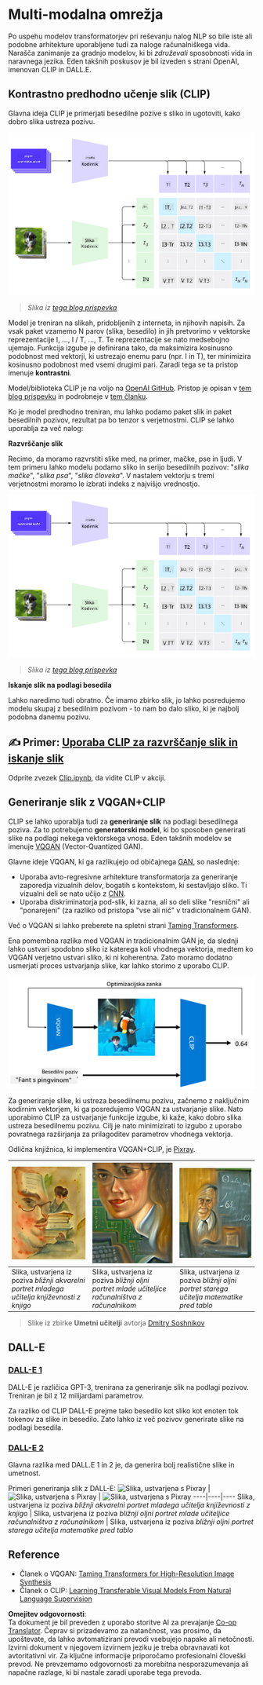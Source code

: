<!--
CO_OP_TRANSLATOR_METADATA:
{
  "original_hash": "9c592c26aca16ca085d268c732284187",
  "translation_date": "2025-08-25T23:40:17+00:00",
  "source_file": "lessons/X-Extras/X1-MultiModal/README.md",
  "language_code": "sl"
}
-->
# Multi-modalna omrežja

Po uspehu modelov transformatorjev pri reševanju nalog NLP so bile iste ali podobne arhitekture uporabljene tudi za naloge računalniškega vida. Narašča zanimanje za gradnjo modelov, ki bi *združevali* sposobnosti vida in naravnega jezika. Eden takšnih poskusov je bil izveden s strani OpenAI, imenovan CLIP in DALL.E.

## Kontrastno predhodno učenje slik (CLIP)

Glavna ideja CLIP je primerjati besedilne pozive s sliko in ugotoviti, kako dobro slika ustreza pozivu.

![CLIP Arhitektura](../../../../../translated_images/clip-arch.b3dbf20b4e8ed8be1c38e2bc6100fd3cc257c33cda4692b301be91f791b13ea7.sl.png)

> *Slika iz [tega blog prispevka](https://openai.com/blog/clip/)*

Model je treniran na slikah, pridobljenih z interneta, in njihovih napisih. Za vsak paket vzamemo N parov (slika, besedilo) in jih pretvorimo v vektorske reprezentacije I, ..., I / T, ..., T. Te reprezentacije se nato medsebojno ujemajo. Funkcija izgube je definirana tako, da maksimizira kosinusno podobnost med vektorji, ki ustrezajo enemu paru (npr. I in T), ter minimizira kosinusno podobnost med vsemi drugimi pari. Zaradi tega se ta pristop imenuje **kontrastni**.

Model/biblioteka CLIP je na voljo na [OpenAI GitHub](https://github.com/openai/CLIP). Pristop je opisan v [tem blog prispevku](https://openai.com/blog/clip/) in podrobneje v [tem članku](https://arxiv.org/pdf/2103.00020.pdf).

Ko je model predhodno treniran, mu lahko podamo paket slik in paket besedilnih pozivov, rezultat pa bo tenzor s verjetnostmi. CLIP se lahko uporablja za več nalog:

**Razvrščanje slik**

Recimo, da moramo razvrstiti slike med, na primer, mačke, pse in ljudi. V tem primeru lahko modelu podamo sliko in serijo besedilnih pozivov: "*slika mačke*", "*slika psa*", "*slika človeka*". V nastalem vektorju s tremi verjetnostmi moramo le izbrati indeks z najvišjo vrednostjo.

![CLIP za razvrščanje slik](../../../../../translated_images/clip-class.3af42ef0b2b19369a633df5f20ddf4f5a01d6c8ffa181e9d3a0572c19f919f72.sl.png)

> *Slika iz [tega blog prispevka](https://openai.com/blog/clip/)*

**Iskanje slik na podlagi besedila**

Lahko naredimo tudi obratno. Če imamo zbirko slik, jo lahko posredujemo modelu skupaj z besedilnim pozivom - to nam bo dalo sliko, ki je najbolj podobna danemu pozivu.

## ✍️ Primer: [Uporaba CLIP za razvrščanje slik in iskanje slik](../../../../../lessons/X-Extras/X1-MultiModal/Clip.ipynb)

Odprite zvezek [Clip.ipynb](../../../../../lessons/X-Extras/X1-MultiModal/Clip.ipynb), da vidite CLIP v akciji.

## Generiranje slik z VQGAN+CLIP

CLIP se lahko uporablja tudi za **generiranje slik** na podlagi besedilnega poziva. Za to potrebujemo **generatorski model**, ki bo sposoben generirati slike na podlagi nekega vektorskega vnosa. Eden takšnih modelov se imenuje [VQGAN](https://compvis.github.io/taming-transformers/) (Vector-Quantized GAN).

Glavne ideje VQGAN, ki ga razlikujejo od običajnega [GAN](../../4-ComputerVision/10-GANs/README.md), so naslednje:
* Uporaba avto-regresivne arhitekture transformatorja za generiranje zaporedja vizualnih delov, bogatih s kontekstom, ki sestavljajo sliko. Ti vizualni deli se nato učijo z [CNN](../../4-ComputerVision/07-ConvNets/README.md).
* Uporaba diskriminatorja pod-slik, ki zazna, ali so deli slike "resnični" ali "ponarejeni" (za razliko od pristopa "vse ali nič" v tradicionalnem GAN).

Več o VQGAN si lahko preberete na spletni strani [Taming Transformers](https://compvis.github.io/taming-transformers/).

Ena pomembna razlika med VQGAN in tradicionalnim GAN je, da slednji lahko ustvari spodobno sliko iz katerega koli vhodnega vektorja, medtem ko VQGAN verjetno ustvari sliko, ki ni koherentna. Zato moramo dodatno usmerjati proces ustvarjanja slike, kar lahko storimo z uporabo CLIP.

![VQGAN+CLIP Arhitektura](../../../../../translated_images/vqgan.5027fe05051dfa3101950cfa930303f66e6478b9bd273e83766731796e462d9b.sl.png)

Za generiranje slike, ki ustreza besedilnemu pozivu, začnemo z naključnim kodirnim vektorjem, ki ga posredujemo VQGAN za ustvarjanje slike. Nato uporabimo CLIP za ustvarjanje funkcije izgube, ki kaže, kako dobro slika ustreza besedilnemu pozivu. Cilj je nato minimizirati to izgubo z uporabo povratnega razširjanja za prilagoditev parametrov vhodnega vektorja.

Odlična knjižnica, ki implementira VQGAN+CLIP, je [Pixray](http://github.com/pixray/pixray).

![Slika, ustvarjena s Pixray](../../../../../translated_images/a_closeup_watercolor_portrait_of_young_male_teacher_of_literature_with_a_book.2384968e9db8a0d09dc96de938b9f95bde8a7e1c721f48f286a7795bf16d56c7.sl.png) |  ![Slika, ustvarjena s Pixray](../../../../../translated_images/a_closeup_oil_portrait_of_young_female_teacher_of_computer_science_with_a_computer.e0b6495f210a439077e1c32cc8afdf714e634fe24dc78dc5aa45fd2f560b0ed5.sl.png) | ![Slika, ustvarjena s Pixray](../../../../../translated_images/a_closeup_oil_portrait_of_old_male_teacher_of_math.5362e67aa7fc2683b9d36a613b364deb7454760cd39205623fc1e3938fa133c0.sl.png)
----|----|----
Slika, ustvarjena iz poziva *bližnji akvarelni portret mladega učitelja književnosti z knjigo* | Slika, ustvarjena iz poziva *bližnji oljni portret mlade učiteljice računalništva z računalnikom* | Slika, ustvarjena iz poziva *bližnji oljni portret starega učitelja matematike pred tablo*

> Slike iz zbirke **Umetni učitelji** avtorja [Dmitry Soshnikov](http://soshnikov.com)

## DALL-E
### [DALL-E 1](https://openai.com/research/dall-e)
DALL-E je različica GPT-3, trenirana za generiranje slik na podlagi pozivov. Treniran je bil z 12 milijardami parametrov.

Za razliko od CLIP DALL-E prejme tako besedilo kot sliko kot enoten tok tokenov za slike in besedilo. Zato lahko iz več pozivov generirate slike na podlagi besedila.

### [DALL-E 2](https://openai.com/dall-e-2)
Glavna razlika med DALL.E 1 in 2 je, da generira bolj realistične slike in umetnost.

Primeri generiranja slik z DALL-E:
![Slika, ustvarjena s Pixray](../../../../../translated_images/DALL·E%202023-06-20%2015.56.56%20-%20a%20closeup%20watercolor%20portrait%20of%20young%20male%20teacher%20of%20literature%20with%20a%20book.6c235e8271d9ed10ce985d86aeb241a58518958647973af136912116b9518fce.sl.png) |  ![Slika, ustvarjena s Pixray](../../../../../translated_images/DALL·E%202023-06-20%2015.57.43%20-%20a%20closeup%20oil%20portrait%20of%20young%20female%20teacher%20of%20computer%20science%20with%20a%20computer.f21dc4166340b6c8b4d1cb57efd1e22127407f9b28c9ac7afe11344065369e64.sl.png) | ![Slika, ustvarjena s Pixray](../../../../../translated_images/DALL·E%202023-06-20%2015.58.42%20-%20%20a%20closeup%20oil%20portrait%20of%20old%20male%20teacher%20of%20mathematics%20in%20front%20of%20blackboard.d331c2dfbdc3f7c46aa65c0809066f5e7ed4b49609cd259852e760df21051e4a.sl.png)
----|----|----
Slika, ustvarjena iz poziva *bližnji akvarelni portret mladega učitelja književnosti z knjigo* | Slika, ustvarjena iz poziva *bližnji oljni portret mlade učiteljice računalništva z računalnikom* | Slika, ustvarjena iz poziva *bližnji oljni portret starega učitelja matematike pred tablo*

## Reference

* Članek o VQGAN: [Taming Transformers for High-Resolution Image Synthesis](https://compvis.github.io/taming-transformers/paper/paper.pdf)
* Članek o CLIP: [Learning Transferable Visual Models From Natural Language Supervision](https://arxiv.org/pdf/2103.00020.pdf)

**Omejitev odgovornosti**:  
Ta dokument je bil preveden z uporabo storitve AI za prevajanje [Co-op Translator](https://github.com/Azure/co-op-translator). Čeprav si prizadevamo za natančnost, vas prosimo, da upoštevate, da lahko avtomatizirani prevodi vsebujejo napake ali netočnosti. Izvirni dokument v njegovem izvirnem jeziku je treba obravnavati kot avtoritativni vir. Za ključne informacije priporočamo profesionalni človeški prevod. Ne prevzemamo odgovornosti za morebitna nesporazumevanja ali napačne razlage, ki bi nastale zaradi uporabe tega prevoda.